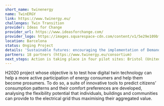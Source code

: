 ```yaml
---
short_name: twinenergy
name: TwinERGY
link: https://www.twinergy.eu/
challenges: Twin Transition
provider: Ideas for Change
provider_url: https://www.ideasforchange.com/
provider_logo: https://images.squarespace-cdn.com/content/v1/5e29e109bf6fd54d7f8e2980/d9393268-86be-426d-8857-b11ee26d5d2d/Logo+Ideas+for+Change+%28negative%29.png?format=1500w
location: Barcelona
status: Onging Project
details: 'Sustainable futures: encouraging the implementation of Demand Response Solutions that allow consumers to lower or adjust their consumption to foster global energy savings.<br><br>- Place local communities at the center of energy markets: a shift in the market is possible by enabling the energy trading flexibility by energy citizens.<br><br>- Transform roles in the industry: new business models for local energy communities and retailers to overcome major market entry barriers for prosumers.<br><img src="https://images.squarespace-cdn.com/content/v1/5ffc6f84c1ead434c21f9c4e/eaeeadfd-d93a-45f5-b781-db14b272d1fa/Artboard+19%403x.png"/><br>- Deliver an open and interoperable energy solution: connecting smart grids, energy management systems and smart home devices to enable more sustainable, effective and efficient energy use.<br><br>- Provide a worldwide alternative for the energy system: the adoption of the TwinERGY solution will be promoted to maximise the project's outcomes.'
partners: 18 partners (https://www.twinergy.eu/consortium)
next_steps: Action is taking place in four pilot sites: Bristol (United Kingdom), Benetutti (Italy), Steinheim (Germany) and Athens (Greece). Each demonstration stands up for providing emergent technologies such as smart contracts, smart plugs and intelligent and personalised Demand Response programmes which are used by participants and installed in their homes.
---
```


H2020 project whose objective is to test how digital twin technology can help a more active participation of energy consumers and help them become prosumers. To do so, a suite of innovative tools to predict citizens’ consumption patterns and their comfort preferences are developed, analysing the flexibility potential that individuals, buildings and communities can provide to the electrical grid thus maximising their aggregated value.